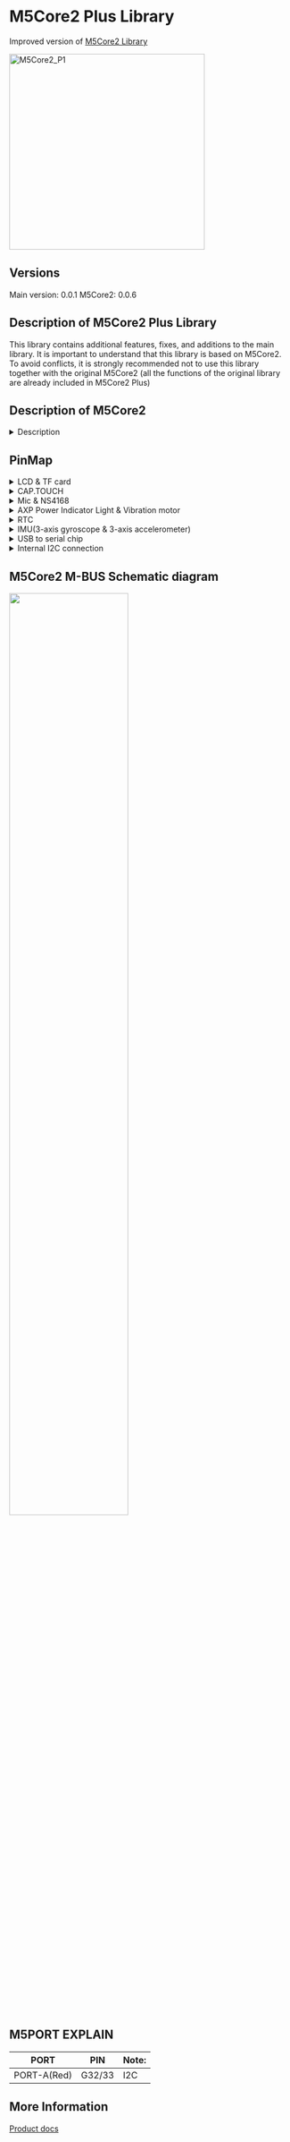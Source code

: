 # M5Core2 Plus Library

Improved version of [M5Core2 Library](https://github.com/m5stack/M5Core2)

<img src="https://static-cdn.m5stack.com/resource/docs/static/assets/img/product_pics/core/core2/core2_01.webp" alt="M5Core2_P1" width="350" height="350">

## Versions
Main version: 0.0.1
M5Core2: 0.0.6


## Description of M5Core2 Plus Library

This library contains additional features, fixes, and additions to the main library. It is important to understand that this library is based on M5Core2. To avoid conflicts, it is strongly recommended not to use this library together with the original M5Core2 (all the functions of the original library are already included in M5Core2 Plus)

## Description of M5Core2
<details> 
  <summary>Description</summary>
**M5Core2** is the second generation core device in the M5Stack development kit series, which further enhances the functions of the original generation of cores. 

The MCU is an ESP32 model D0WDQ6-V3 and has dual core Xtensa® 32-bit 240Mhz LX6 processors that can be controlled separately. WiFi and Bluetooth are supported as standard and it includes an on board 16MB Flash and 8MB PSRAM, USB TYPE-C interface for charging, downloading of programs and serial communication, a 2.0-inch integrated capacitive touch screen, and a built-in vibration motor. 

M5Core2 also features a built-in RTC module which can provide accurate timing. The power supply is managed by an AXP192 power management chip, which can effectively control the power consumption of the base and a built-in green LED power indicator helps to notify the user of battery level. The battery capacity has been upgraded to 390mAh, which can power the core for much longer than the previous model. 

The M5Core2 retains the SD card slot and speakers. However, in order to ensure higher quality sound output, the I2S digital audio interface power amplifier chip is used to effectively prevent signal distortion. There are independent power and reset buttons on the left side and bottom of the base. 

The 3 icons on the front of the screen are capacitive buttons which are programmable. There is a small expansion board on the back of the base with a 6-axis IMU sensor and microphone.
</details>

## PinMap
<details> 
  <summary>LCD & TF card</summary>
   LCD ：320x240 </br>
   TF card Maximum size 16GB </br>

  <table>
   <tr><td>ESP32 Chip</td><td>GPIO38</td><td>GPIO23</td><td>GPIO18</td><td>GPIO5</td><td>GPIO15</td><td></td><td> </td><td> </td></tr>
   <tr><td>AXP192 Chip</td><td> </td><td> </td><td> </td><td> </td><td> </td><td>AXP_IO4</td><td>AXP_DC3</td><td>AXP_LDO2</td></tr>
   <tr><td>ILI9342C</td><td>MISO</td><td>MOSI</td><td>SCK</td><td>CS</td><td>DC</td><td>RST</td><td>BL</td><td>PWR</td></tr>
  </table>

  <table>
  <tr><td>ESP32 Chip</td><td>GPIO38</td><td>GPIO23</td><td>GPIO18</td><td>GPIO4</td></tr>
  <tr><td>TF Card</td><td>MISO</td><td>MOSI</td><td>SCK</td><td>CS</td></tr>
  </table>

</details>

<details> 
  <summary>CAP.TOUCH</summary>

<table>
 <tr><td>ESP32 chip</td><td>GPIO21</td><td>GPIO22</td><td>GPIO39</td></tr>
 <tr><td>AXP192</td><td></td><td></td><td></td><td>AXP_IO4</td></tr>
 <tr><td>FT6336U</td><td>SDA</td><td>SCL</td><td>INT</td><td>RST</td></tr>
</table>
</details> 

<details> 
  <summary>Mic & NS4168</summary>

<table>
 <tr><td>ESP32 Chip</td><td>GPIO12</td><td>GPIO0</td><td>GPIO2</td><td>AXP_IO2</td><td>GPIO34</td></tr>
 <tr><td>NS4168</td><td>BCLK</td><td>LRCK</td><td>DATA</td><td>SPK_EN</td> </td></tr>
 <tr><td>Mic</td><td></td><td>CLK</td><td></td><td></td><td>DATA</td></tr>
</table>
</details> 

<details> 
  <summary>AXP Power Indicator Light & Vibration motor</summary>

<table>
 <tr><td>AXP192</td><td>AXP_IO1</td><td>AXP_LDO3</td></tr>
 <tr><td>Green LED</td><td>Vcc</td><td></td></tr>
 <tr><td>Vibration motor</td><td></td><td>Vcc</td></tr>
</table>
</details> 

<details> 
  <summary>RTC</summary>

<table>
 <tr><td>ESP32 Chip</td><td>GPIO21</td><td>GPIO22</td><td></td></tr>
 <tr><td>AXP192</td><td></td><td></td><td>AXP_PWR</td></tr>
 <tr><td>BM8563</td><td>SDA</td><td>SCL</td><td>INT</td></tr>
</table>
</details>   

<details> 
  <summary>IMU(3-axis gyroscope & 3-axis accelerometer)</summary>  

<table>
 <tr><td>ESP32 Chip</td><td>GPIO21</td><td>GPIO22</td></tr>
 <tr><td>MPU6886</td><td>SDA</td><td>SCL</td></tr>
</table>
</details>   

<details> 
  <summary>USB to serial chip</summary>

<table>
 <tr><td>ESP32 Chip</td><td>GPIO1</td><td>GPIO3</td></tr>
 <tr><td>CP2104</td><td>RXD</td><td>TXD</td></tr>
</table>
</details> 

<details> 
  <summary>Internal I2C connection</summary>

<table>
 <tr><td>ESP32 Chip</td><td>GPIO21</td><td>GPIO22</td></tr>
 <tr><td>MPU6886</td><td>SDA</td><td>SCL</td></tr>
 <tr><td>AXP192</td><td>SDA</td><td>SCL</td></tr>
 <tr><td>BM8563</td><td>SDA</td><td>SCL</td></tr>
 <tr><td>FT6336U</td><td>SDA</td><td>SCL</td></tr>
</table>
</details> 


## M5Core2 M-BUS Schematic diagram

<img src="https://static-cdn.m5stack.com/resource/docs/static/assets/img/product_pics/core/core2/core2_mbus.webp" width = "65%">

## M5PORT EXPLAIN

<table>
      <thead>
         <th>PORT</th>
         <th>PIN</th>
         <th>Note:</th>
      </thead>
      <tbody>
      <tr>
         <td>PORT-A(Red)</td>
         <td>G32/33</td>
         <td>I2C</td>
      </tr>
    </tbody>
</table>

## More Information
[Product docs](https://docs.m5stack.com/en/core/core2)
